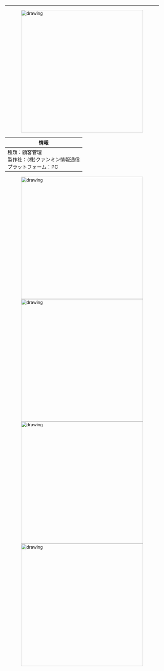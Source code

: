 
_ _ _

<img style="display: block; margin-left: auto; margin-right: auto;"  src="https://msh0411.github.io/assets/CustomerManager_00.JPG" alt="drawing" width="400"/>

| 情報 |
|------------------------------------------------------|
| 種類：顧客管理<br>製作社：(株)クァンミン情報通信<br>プラットフォーム：PC|

<img style="display: block; margin-left: auto; margin-right: auto;"  src="https://msh0411.github.io/assets/CustomerManager_01.JPG" alt="drawing" width="400"/>

<img style="display: block; margin-left: auto; margin-right: auto;"  src="https://msh0411.github.io/assets/CustomerManager_02.JPG" alt="drawing" width="400"/>

<img style="display: block; margin-left: auto; margin-right: auto;"  src="https://msh0411.github.io/assets/CustomerManager_03.JPG" alt="drawing" width="400"/>

<img style="display: block; margin-left: auto; margin-right: auto;"  src="https://msh0411.github.io/assets/CustomerManager_04.JPG" alt="drawing" width="400"/>